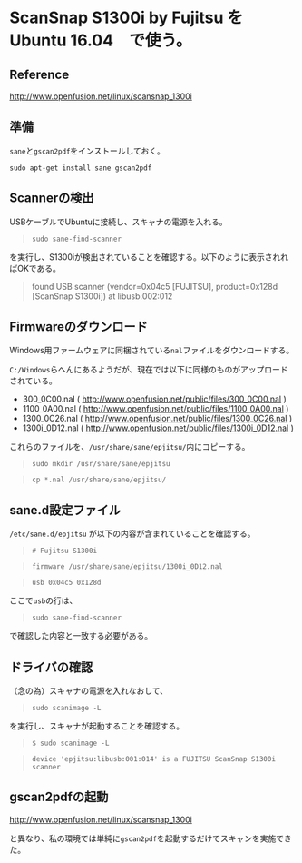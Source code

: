 # ScanSnap S1300i by Fujitsu を Ubuntu 16.04　で使う。

## Reference
http://www.openfusion.net/linux/scansnap_1300i


## 準備
`sane`と`gscan2pdf`をインストールしておく。

`sudo apt-get install sane gscan2pdf`


## Scannerの検出
USBケーブルでUbuntuに接続し、スキャナの電源を入れる。
> `sudo sane-find-scanner`

を実行し、S1300iが検出されていることを確認する。以下のように表示されればOKである。
> found USB scanner (vendor=0x04c5 [FUJITSU], product=0x128d [ScanSnap S1300i]) at libusb:002:012

## Firmwareのダウンロード
Windows用ファームウェアに同梱されている`nal`ファイルをダウンロードする。

`C:/Windows`らへんにあるようだが、現在では以下に同様のものがアップロードされている。

+ 300_0C00.nal ( http://www.openfusion.net/public/files/300_0C00.nal )
+ 1100_0A00.nal ( http://www.openfusion.net/public/files/1100_0A00.nal )
+ 1300_0C26.nal ( http://www.openfusion.net/public/files/1300_0C26.nal )
+ 1300i_0D12.nal ( http://www.openfusion.net/public/files/1300i_0D12.nal )

これらのファイルを、`/usr/share/sane/epjitsu/`内にコピーする。
> `sudo mkdir /usr/share/sane/epjitsu`

> `cp *.nal /usr/share/sane/epjitsu/`

## sane.d設定ファイル
`/etc/sane.d/epjitsu` が以下の内容が含まれていることを確認する。
> `# Fujitsu S1300i`

> `firmware /usr/share/sane/epjitsu/1300i_0D12.nal`

> `usb 0x04c5 0x128d`

ここで`usb`の行は、
> `sudo sane-find-scanner`

で確認した内容と一致する必要がある。

## ドライバの確認
（念の為）スキャナの電源を入れなおして、
> `sudo scanimage -L`

を実行し、スキャナが起動することを確認する。
> `$ sudo scanimage -L`

> `device 'epjitsu:libusb:001:014' is a FUJITSU ScanSnap S1300i scanner`


## gscan2pdfの起動
http://www.openfusion.net/linux/scansnap_1300i

と異なり、私の環境では単純に`gscan2pdf`を起動するだけでスキャンを実施できた。

